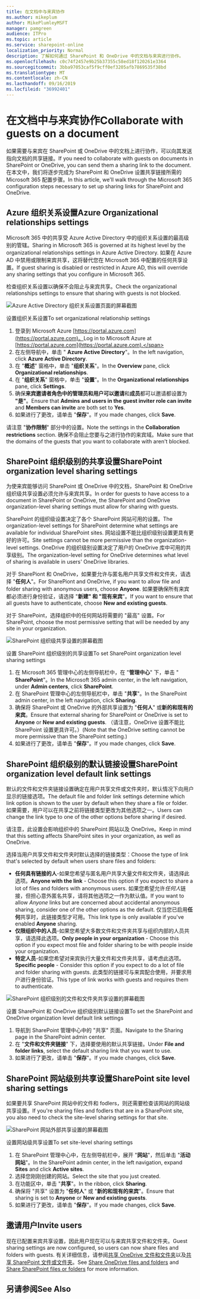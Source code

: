 ```yaml
---
title: 在文档中与来宾协作
ms.author: mikeplum
author: MikePlumleyMSFT
manager: pamgreen
audience: ITPro
ms.topic: article
ms.service: sharepoint-online
localization_priority: Normal
description: 了解如何通过 SharePoint 和 OneDrive 中的文档与来宾进行协作。
ms.openlocfilehash: c0c74f2457e9b25b37355c58ed18f120261e3364
ms.sourcegitcommit: 3bba97053caf5f9cff0ef3205afb7869535f38bd
ms.translationtype: MT
ms.contentlocale: zh-CN
ms.lasthandoff: 09/16/2019
ms.locfileid: "36992401"
---
```

# <a name="collaborate-with-guests-on-a-document"></a><span data-ttu-id="ca605-103">在文档中与来宾协作</span><span class="sxs-lookup"><span data-stu-id="ca605-103">Collaborate with guests on a document</span></span>

<span data-ttu-id="ca605-104">如果需要与来宾在 SharePoint 或 OneDrive 中的文档上进行协作，可以向其发送指向文档的共享链接。</span><span class="sxs-lookup"><span data-stu-id="ca605-104">If you need to collaborate with guests on documents in SharePoint or OneDrive, you can send them a sharing link to the document.</span></span> <span data-ttu-id="ca605-105">在本文中，我们将逐步完成为 SharePoint 和 OneDrive 设置共享链接所需的 Microsoft 365 配置步骤。</span><span class="sxs-lookup"><span data-stu-id="ca605-105">In this article, we'll walk through the Microsoft 365 configuration steps necessary to set up sharing links for SharePoint and OneDrive.</span></span>

## <a name="azure-organizational-relationships-settings"></a><span data-ttu-id="ca605-106">Azure 组织关系设置</span><span class="sxs-lookup"><span data-stu-id="ca605-106">Azure Organizational relationships settings</span></span>

<span data-ttu-id="ca605-107">Microsoft 365 中的共享受 Azure Active Directory 中的组织关系设置的最高级别的管辖。</span><span class="sxs-lookup"><span data-stu-id="ca605-107">Sharing in Microsoft 365 is governed at its highest level by the organizational relationships settings in Azure Active Directory.</span></span> <span data-ttu-id="ca605-108">如果在 Azure AD 中禁用或限制来宾共享，这将替代您在 Microsoft 365 中配置的任何共享设置。</span><span class="sxs-lookup"><span data-stu-id="ca605-108">If guest sharing is disabled or restricted in Azure AD, this will override any sharing settings that you configure in Microsoft 365.</span></span>

<span data-ttu-id="ca605-109">检查组织关系设置以确保不会阻止与来宾共享。</span><span class="sxs-lookup"><span data-stu-id="ca605-109">Check the organizational relationships settings to ensure that sharing with guests is not blocked.</span></span>

![Azure Active Directory 组织关系设置页面的屏幕截图](media/azure-ad-organizational-relationships-settings.png)

<span data-ttu-id="ca605-111">设置组织关系设置</span><span class="sxs-lookup"><span data-stu-id="ca605-111">To set organizational relationship settings</span></span>

1. <span data-ttu-id="ca605-112">登录到 Microsoft Azure [https://portal.azure.com](https://portal.azure.com)。</span><span class="sxs-lookup"><span data-stu-id="ca605-112">Log in to Microsoft Azure at [https://portal.azure.com](https://portal.azure.com).</span></span>
2. <span data-ttu-id="ca605-113">在左侧导航中，单击 " **Azure Active Directory**"。</span><span class="sxs-lookup"><span data-stu-id="ca605-113">In the left navigation, click **Azure Active Directory**.</span></span>
3. <span data-ttu-id="ca605-114">在 "**概述**" 窗格中，单击 "**组织关系**"。</span><span class="sxs-lookup"><span data-stu-id="ca605-114">In the **Overview** pane, click **Organizational relationships**.</span></span>
4. <span data-ttu-id="ca605-115">在 "**组织关系**" 窗格中，单击 "**设置**"。</span><span class="sxs-lookup"><span data-stu-id="ca605-115">In the **Organizational relationships** pane, click **Settings**.</span></span>
5. <span data-ttu-id="ca605-116">确保**来宾邀请者角色中的管理员和用户可以邀请**和**成员**都可以邀请都设置为 **"是"**。</span><span class="sxs-lookup"><span data-stu-id="ca605-116">Ensure that **Admins and users in the guest inviter role can invite** and **Members can invite** are both set to **Yes**.</span></span>
6. <span data-ttu-id="ca605-117">如果进行了更改，请单击 "**保存**"。</span><span class="sxs-lookup"><span data-stu-id="ca605-117">If you made changes, click **Save**.</span></span>

<span data-ttu-id="ca605-118">请注意 "**协作限制**" 部分中的设置。</span><span class="sxs-lookup"><span data-stu-id="ca605-118">Note the settings in the **Collaboration restrictions** section.</span></span> <span data-ttu-id="ca605-119">确保不会阻止您要与之进行协作的来宾域。</span><span class="sxs-lookup"><span data-stu-id="ca605-119">Make sure that the domains of the guests that you want to collaborate with aren't blocked.</span></span>

## <a name="sharepoint-organization-level-sharing-settings"></a><span data-ttu-id="ca605-120">SharePoint 组织级别的共享设置</span><span class="sxs-lookup"><span data-stu-id="ca605-120">SharePoint organization level sharing settings</span></span>

<span data-ttu-id="ca605-121">为使来宾能够访问 SharePoint 或 OneDrive 中的文档，SharePoint 和 OneDrive 组织级共享设置必须允许与来宾共享。</span><span class="sxs-lookup"><span data-stu-id="ca605-121">In order for guests to have access to a document in SharePoint or OneDrive, the SharePoint and OneDrive organization-level sharing settings must allow for sharing with guests.</span></span>

<span data-ttu-id="ca605-122">SharePoint 的组织级设置决定了各个 SharePoint 网站可用的设置。</span><span class="sxs-lookup"><span data-stu-id="ca605-122">The organization-level settings for SharePoint determine what settings are available for individual SharePoint sites.</span></span> <span data-ttu-id="ca605-123">网站设置不能比组织级别设置更具有更好的许可。</span><span class="sxs-lookup"><span data-stu-id="ca605-123">Site settings cannot be more permissive than the organization-level settings.</span></span> <span data-ttu-id="ca605-124">OneDrive 的组织级别设置决定了用户的 OneDrive 库中可用的共享级别。</span><span class="sxs-lookup"><span data-stu-id="ca605-124">The organization-level setting for OneDrive determines what level of sharing is available in users' OneDrive libraries.</span></span>

<span data-ttu-id="ca605-125">对于 SharePiont 和 OneDrive，如果要允许与匿名用户共享文件和文件夹，请选择 "**任何人**"。</span><span class="sxs-lookup"><span data-stu-id="ca605-125">For SharePiont and OneDrive, if you want to allow file and folder sharing with anonymous users, choose **Anyone**.</span></span> <span data-ttu-id="ca605-126">如果要确保所有来宾都必须进行身份验证，请选择 "**新建" 和 "现有来宾**"。</span><span class="sxs-lookup"><span data-stu-id="ca605-126">If you want to ensure that all guests have to authenticate, choose **New and existing guests**.</span></span> 

<span data-ttu-id="ca605-127">对于 SharePoint，选择组织中的任何网站将需要的 "最高" 设置。</span><span class="sxs-lookup"><span data-stu-id="ca605-127">For SharePoint, choose the most permissive setting that will be needed by any site in your organization.</span></span>

![SharePoint 组织级共享设置的屏幕截图](media/sharepoint-organization-external-sharing-controls.png)


<span data-ttu-id="ca605-129">设置 SharePoint 组织级别的共享设置</span><span class="sxs-lookup"><span data-stu-id="ca605-129">To set SharePoint organization level sharing settings</span></span>

1. <span data-ttu-id="ca605-130">在 Microsoft 365 管理中心的左侧导航栏中，在 "**管理中心**" 下，单击 " **SharePoint**"。</span><span class="sxs-lookup"><span data-stu-id="ca605-130">In the Microsoft 365 admin center, in the left navigation, under **Admin centers**, click **SharePoint**.</span></span>
2. <span data-ttu-id="ca605-131">在 SharePoint 管理中心的左侧导航栏中，单击 "**共享**"。</span><span class="sxs-lookup"><span data-stu-id="ca605-131">In the SharePoint admin center, in the left navigation, click **Sharing**.</span></span>
3. <span data-ttu-id="ca605-132">确保将 SharePoint 或 OneDrive 的外部共享设置为 "**任何人**" 或**新的和现有的来宾**。</span><span class="sxs-lookup"><span data-stu-id="ca605-132">Ensure that external sharing for SharePoint or OneDrive is set to **Anyone** or **New and existing guests**.</span></span> <span data-ttu-id="ca605-133">（请注意，OneDrive 设置不能比 SharePoint 设置更具许可。）</span><span class="sxs-lookup"><span data-stu-id="ca605-133">(Note that the OneDrive setting cannot be more permissive than the SharePoint setting.)</span></span>
4. <span data-ttu-id="ca605-134">如果进行了更改，请单击 "**保存**"。</span><span class="sxs-lookup"><span data-stu-id="ca605-134">If you made changes, click **Save**.</span></span>

## <a name="sharepoint-organization-level-default-link-settings"></a><span data-ttu-id="ca605-135">SharePoint 组织级别的默认链接设置</span><span class="sxs-lookup"><span data-stu-id="ca605-135">SharePoint organization level default link settings</span></span>

<span data-ttu-id="ca605-136">默认的文件和文件夹链接设置确定在用户共享文件或文件夹时，默认情况下向用户显示的链接选项。</span><span class="sxs-lookup"><span data-stu-id="ca605-136">The default file and folder link settings determine which link option is shown to the user by default when they share a file or folder.</span></span> <span data-ttu-id="ca605-137">如果需要，用户可以在共享之前将链接类型更改为其他选项之一。</span><span class="sxs-lookup"><span data-stu-id="ca605-137">Users can change the link type to one of the other options before sharing if desired.</span></span>

<span data-ttu-id="ca605-138">请注意，此设置会影响组织中的 SharePoint 网站以及 OneDrive。</span><span class="sxs-lookup"><span data-stu-id="ca605-138">Keep in mind that this setting affects SharePoint sites in your organization, as well as OneDrive.</span></span>

<span data-ttu-id="ca605-139">选择当用户共享文件和文件夹时默认选择的链接类型：</span><span class="sxs-lookup"><span data-stu-id="ca605-139">Choose the type of link that's selected by default when users share files and folders:</span></span>

- <span data-ttu-id="ca605-140">**任何具有链接的人**-如果您希望与匿名用户共享大量文件和文件夹，请选择此选项。</span><span class="sxs-lookup"><span data-stu-id="ca605-140">**Anyone with the link** - Choose this option if you expect to share a lot of files and folders with anonymous users.</span></span> <span data-ttu-id="ca605-141">如果您希望允许*任何人*链接，但担心意外匿名共享，请将其他选项之一作为默认值。</span><span class="sxs-lookup"><span data-stu-id="ca605-141">If you want to allow *Anyone* links but are concerned about accidental anonymous sharing, consider one of the other options as the default.</span></span> <span data-ttu-id="ca605-142">仅当您已启用**任何**共享时，此链接类型才可用。</span><span class="sxs-lookup"><span data-stu-id="ca605-142">This link type is only available if you've enabled **Anyone** sharing.</span></span>
- <span data-ttu-id="ca605-143">**仅限组织中的人员**-如果您希望大多数文件和文件夹共享与组织内部的人员共享，请选择此选项。</span><span class="sxs-lookup"><span data-stu-id="ca605-143">**Only people in your organization** - Choose this option if you expect most file and folder sharing to be with people inside your organization.</span></span>
- <span data-ttu-id="ca605-144">**特定人员**-如果您希望对来宾执行大量文件和文件夹共享，请考虑此选项。</span><span class="sxs-lookup"><span data-stu-id="ca605-144">**Specific people** - Consider this option if you expect to do a lot of file and folder sharing with guests.</span></span> <span data-ttu-id="ca605-145">此类型的链接可与来宾配合使用，并要求用户进行身份验证。</span><span class="sxs-lookup"><span data-stu-id="ca605-145">This type of link works with guests and requires them to authenticate.</span></span>
 
![SharePoint 组织级别的文件和文件夹共享设置的屏幕截图](media/sharepoint-organization-files-folders-sharing-settings.png)


<span data-ttu-id="ca605-147">设置 SharePoint 和 OneDrive 组织级别默认链接设置</span><span class="sxs-lookup"><span data-stu-id="ca605-147">To set the SharePoint and OneDrive organization level default link settings</span></span>

1. <span data-ttu-id="ca605-148">导航到 SharePoint 管理中心中的 "共享" 页面。</span><span class="sxs-lookup"><span data-stu-id="ca605-148">Navigate to the Sharing page in the SharePoint admin center.</span></span>
2. <span data-ttu-id="ca605-149">在 "**文件和文件夹链接**" 下，选择要使用的默认共享链接。</span><span class="sxs-lookup"><span data-stu-id="ca605-149">Under **File and folder links**, select the default sharing link that you want to use.</span></span>
3. <span data-ttu-id="ca605-150">如果进行了更改，请单击 "**保存**"。</span><span class="sxs-lookup"><span data-stu-id="ca605-150">If you made changes, click **Save**.</span></span>

## <a name="sharepoint-site-level-sharing-settings"></a><span data-ttu-id="ca605-151">SharePoint 网站级别共享设置</span><span class="sxs-lookup"><span data-stu-id="ca605-151">SharePoint site level sharing settings</span></span>

<span data-ttu-id="ca605-152">如果要共享 SharePoint 网站中的文件和 fodlers，则还需要检查该网站的网站级共享设置。</span><span class="sxs-lookup"><span data-stu-id="ca605-152">If you're sharing files and fodlers that are in a SharePoint site, you also need to check the site-level sharing settings for that site.</span></span>

![SharePoint 网站外部共享设置的屏幕截图](media/sharepoint-site-external-sharing-settings.png)

<span data-ttu-id="ca605-154">设置网站级共享设置</span><span class="sxs-lookup"><span data-stu-id="ca605-154">To set site-level sharing settings</span></span>
1. <span data-ttu-id="ca605-155">在 SharePoint 管理中心中，在左侧导航栏中，展开 "**网站**"，然后单击 "**活动网站**"。</span><span class="sxs-lookup"><span data-stu-id="ca605-155">In the SharePoint admin center, in the left navigation, expand **Sites** and click **Active sites**.</span></span>
2. <span data-ttu-id="ca605-156">选择您刚刚创建的网站。</span><span class="sxs-lookup"><span data-stu-id="ca605-156">Select the site that you just created.</span></span>
3. <span data-ttu-id="ca605-157">在功能区中，单击 "**共享**"。</span><span class="sxs-lookup"><span data-stu-id="ca605-157">In the ribbon, click **Sharing**.</span></span>
4. <span data-ttu-id="ca605-158">确保将 "共享" 设置为 "**任何人**" 或 "**新的和现有的来宾**"。</span><span class="sxs-lookup"><span data-stu-id="ca605-158">Ensure that sharing is set to **Anyone** or **New and existing guests**.</span></span>
5. <span data-ttu-id="ca605-159">如果进行了更改，请单击 "**保存**"。</span><span class="sxs-lookup"><span data-stu-id="ca605-159">If you made changes, click **Save**.</span></span>

## <a name="invite-users"></a><span data-ttu-id="ca605-160">邀请用户</span><span class="sxs-lookup"><span data-stu-id="ca605-160">Invite users</span></span>

<span data-ttu-id="ca605-161">现在已配置来宾共享设置，因此用户现在可以与来宾共享文件和文件夹。</span><span class="sxs-lookup"><span data-stu-id="ca605-161">Guest sharing settings are now configured, so users can now share files and folders with guests.</span></span> <span data-ttu-id="ca605-162">有关详细信息，请参阅[共享 OneDrive 文件和文件夹](https://support.office.com/article/9fcc2f7d-de0c-4cec-93b0-a82024800c07)以及[共享 SharePoint 文件或文件夹](https://support.office.com/article/1fe37332-0f9a-4719-970e-d2578da4941c)。</span><span class="sxs-lookup"><span data-stu-id="ca605-162">See [Share OneDrive files and folders](https://support.office.com/article/9fcc2f7d-de0c-4cec-93b0-a82024800c07) and [Share SharePoint files or folders](https://support.office.com/article/1fe37332-0f9a-4719-970e-d2578da4941c) for more information.</span></span>

## <a name="see-also"></a><span data-ttu-id="ca605-163">另请参阅</span><span class="sxs-lookup"><span data-stu-id="ca605-163">See Also</span></span>
